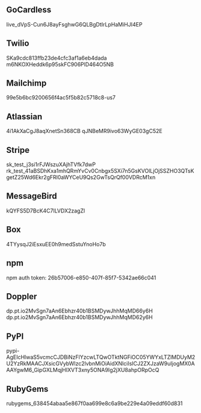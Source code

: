 ## GoCardless
live_dVpS-Cun6J8ayFsghwG6QLBgDtIrLpHaMiHJI4EP

## Twilio
SKa9cdc813ffb23de4cfc3af1a6eb4dada
m6NKOXHeddk6p95skFC906PlD464O5NB

## Mailchimp
99e5b6bc9200656f4ac5f5b82c5718c8-us7

## Atlassian
4i1AkXaCgJ8aqXnetSn368CB
qJNBeMR9ivo63WyGE03gC52E

## Stripe
sk_test_j3si1rFJWszuXAjhTVfk7dwP
rk_test_41aBSDhKxa1mhQRmYvCv0Cnbgx5SXi7n5GsKVOlLjOjSSZHO3QTsKgetZ25Wd6Ekr2gFRl0aWYCeU9Qs2GwTsQrQf00VDRcM1xn

## MessageBird
kQYFS5D7BcK4C7lLVDX2zagZl

## Box
4TYysqJ2iEsxuEE0h9medSstuYnoHo7b

## npm

npm auth token: 26b57006-e850-407f-85f7-5342ae66c041

## Doppler
dp.pt.io2MvSgn7aAn6Ebhzr40b1BSMDywJhhMqMD66y6H
dp.pt.io2MvSgn7aAn6Ebhzr40b1BSMDywJhhMqMD62y6H

## PyPI
pypi-AgEIcHlwaS5vcmcCJDBiNzFlYzcwLTQwOTktNGFiOC05YWYxLTZlMDUyM2U2YzRkMAACJXsicGVybWlzc2lvbnMiOiAidXNlciIsICJ2ZXJzaW9uIjogMX0AAAYgwM6_GipGXLMqjHIXVT3xny5ONA9Ig2jXU8ahpORpOcQ

## RubyGems
rubygems_638454abaa5e867f0aa699e8c6a9be229e4a09eddf60d831
